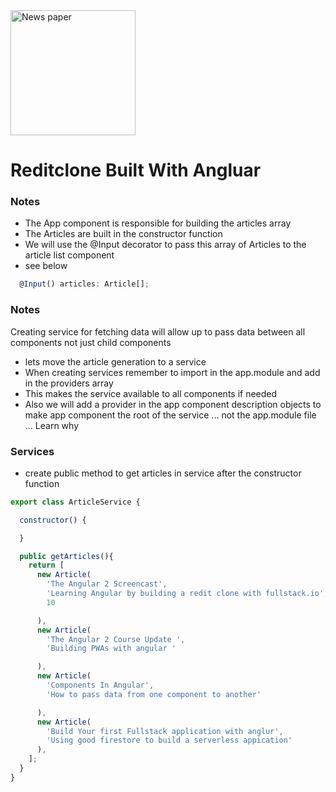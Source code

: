 
  <img align="center" src="https://firebasestorage.googleapis.com/v0/b/client-management-111c5.appspot.com/o/smallPaper.png?alt=media&token=dc4fb6ca-0959-4773-9a98-ed24ae7eaa15" alt="News paper" width="200">


 # Reditclone Built With Angluar 

 ### Notes 
  - The App component is responsible for building the articles array 
  - The Articles are built in the constructor function 
  - We will use the @Input decorator to pass this array of Articles to the article list component 
  - see below 
  
``` javascript 
  @Input() articles: Article[];
```

### Notes 
Creating service for fetching data will allow up to pass data between all components not just child components 
  - lets move the article generation to a service
  - When creating services remember to import in the app.module and add in the providers array 
  - This makes the service available to all components if needed 
  - Also we will add a provider in the app component description objects to make app component the root of the service ... not the app.module file ... Learn why 

### Services
  - create public method to get articles in service after the constructor function 
``` javascript 
export class ArticleService {

  constructor() { 

  }

  public getArticles(){
    return [
      new Article(
        'The Angular 2 Screencast',
        'Learning Angular by building a redit clone with fullstack.io',
        10

      ),
      new Article(
        'The Angular 2 Course Update ',
        'Building PWAs with angular '

      ),
      new Article(
        'Components In Angular',
        'How to pass data from one component to another'

      ),
      new Article(
        'Build Your first Fullstack application with anglur',
        'Using good firestore to build a serverless appication'
      ),
    ];
  }
}

```



